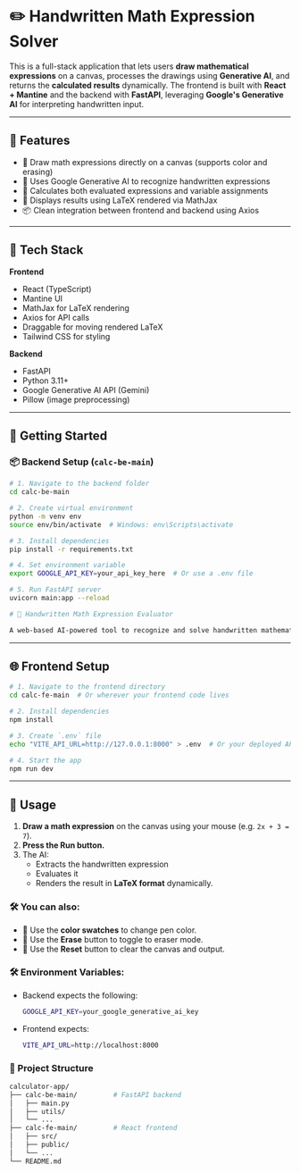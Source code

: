 # ✏️ Handwritten Math Expression Solver

This is a full-stack application that lets users **draw mathematical expressions** on a canvas, processes the drawings using **Generative AI**, and returns the **calculated results** dynamically. The frontend is built with **React + Mantine** and the backend with **FastAPI**, leveraging **Google's Generative AI** for interpreting handwritten input.

---

## 🧠 Features

- 🎨 Draw math expressions directly on a canvas (supports color and erasing)
- 🤖 Uses Google Generative AI to recognize handwritten expressions
- 🔢 Calculates both evaluated expressions and variable assignments
- 🧮 Displays results using LaTeX rendered via MathJax
- 📦 Clean integration between frontend and backend using Axios

---

## 🧰 Tech Stack

**Frontend**
- React (TypeScript)
- Mantine UI
- MathJax for LaTeX rendering
- Axios for API calls
- Draggable for moving rendered LaTeX
- Tailwind CSS for styling

**Backend**
- FastAPI
- Python 3.11+
- Google Generative AI API (Gemini)
- Pillow (image preprocessing)

---

## 🚀 Getting Started

### 📦 Backend Setup (`calc-be-main`)

```bash
# 1. Navigate to the backend folder
cd calc-be-main

# 2. Create virtual environment
python -m venv env
source env/bin/activate  # Windows: env\Scripts\activate

# 3. Install dependencies
pip install -r requirements.txt

# 4. Set environment variable
export GOOGLE_API_KEY=your_api_key_here  # Or use a .env file

# 5. Run FastAPI server
uvicorn main:app --reload

# 🧮 Handwritten Math Expression Evaluator

A web-based AI-powered tool to recognize and solve handwritten mathematical expressions using FastAPI (backend) and React (frontend).
```
---

## 🌐 Frontend Setup

```bash
# 1. Navigate to the frontend directory
cd calc-fe-main  # Or wherever your frontend code lives

# 2. Install dependencies
npm install

# 3. Create `.env` file
echo "VITE_API_URL=http://127.0.0.1:8000" > .env  # Or your deployed API URL

# 4. Start the app
npm run dev
```
---

## 🧪 Usage

1. **Draw a math expression** on the canvas using your mouse (e.g. `2x + 3 = 7`).
2. **Press the Run button.**
3. The AI:
   - Extracts the handwritten expression
   - Evaluates it
   - Renders the result in **LaTeX format** dynamically.

### 🛠 You can also:
- 🎨 Use the **color swatches** to change pen color.
- 🧼 Use the **Erase** button to toggle to eraser mode.
- 🔄 Use the **Reset** button to clear the canvas and output.

### 🛠 Environment Variables:
- Backend expects the following:
   ```bash
   GOOGLE_API_KEY=your_google_generative_ai_key
   ```
- Frontend expects:
   ```bash
   VITE_API_URL=http://localhost:8000
   ```
### 📁 Project Structure
```bash
calculator-app/
├── calc-be-main/         # FastAPI backend
│   ├── main.py
│   ├── utils/
│   └── ...
├── calc-fe-main/         # React frontend
│   ├── src/
│   ├── public/
│   └── ...
└── README.md
```
